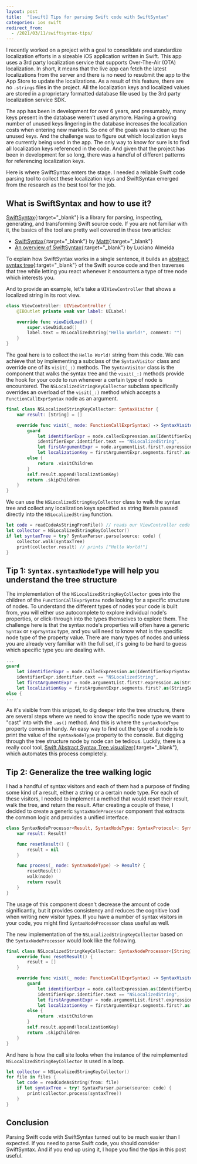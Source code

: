 ```yaml
---
layout: post
title:  "[swift] Tips for parsing Swift code with SwiftSyntax"
categories: ios swift
redirect_from:
  - /2021/03/11/swiftsyntax-tips/
---
```


I recently worked on a project with a goal to consolidate and standardize localization efforts in a sizeable iOS application written in Swift. This app uses a 3rd party localization service that supports Over-The-Air (OTA) localization. In short, it means that the live app can fetch the latest localizations from the server and there is no need to resubmit the app to the App Store to update the localizations. As a result of this feature, there are no `.strings` files in the project. All the localization keys and localized values are stored in a proprietary formatted database file used by the 3rd party localization service SDK.

The app has been in development for over 6 years, and presumably, many keys present in the database weren’t used anymore. Having a growing number of unused keys lingering in the database increases the localization costs when entering new markets. So one of the goals was to clean up the unused keys. And the challenge was to figure out which localization keys are currently being used in the app. The only way to know for sure is to find all localization keys referenced in the code. And given that the project has been in development for so long, there was a handful of different patterns for referencing localization keys.

Here is where SwiftSyntax enters the stage. I needed a reliable Swift code parsing tool to collect these localization keys and SwiftSyntax emerged from the research as the best tool for the job.

What is SwiftSyntax and how to use it?
--------------------------------------

 [SwiftSyntax](https://github.com/apple/swift-syntax){:target="_blank"}<!-- markup clean_ --> is a library for parsing, inspecting, generating, and transforming Swift source code. If you are not familiar with it, the basics of the tool are pretty well covered in these two articles:
* [Swift​Syntax](https://nshipster.com/swiftsyntax/){:target="_blank"}<!-- markup clean_ --> by [Mattt](https://twitter.com/mattt){:target="_blank"}<!-- markup clean_ -->
* [An overview of SwiftSyntax](https://medium.com/@lucianoalmeida1/an-overview-of-swiftsyntax-cf1ae6d53494){:target="_blank"}<!-- markup clean_ --> by Luciano Almeida

To explain how SwiftSyntax works in a single sentence, it builds an [abstract syntax tree](https://en.wikipedia.org/wiki/Abstract_syntax_tree){:target="_blank"}<!-- markup clean_ --> of the Swift source code and then traverses that tree while letting you react whenever it encounters a type of tree node which interests you.

And to provide an example, let's take a `UIViewController` that shows a localized string in its root view.

```swift
class ViewController: UIViewController {
    @IBOutlet private weak var label: UILabel!

    override func viewDidLoad() {
        super.viewDidLoad()
        label.text = NSLocalizedString("Hello World!", comment: "")
    }
}
```

The goal here is to collect the `Hello World!` string from this code. We can achieve that by implementing a subclass of the `SyntaxVisitor` class and override one of its `visit(_:)` methods. The `SyntaxVisitor` class is the component that walks the syntax tree and the `visit(_:)` methods provide the hook for your code to run whenever a certain type of node is encountered. The `NSLocalizedStringKeyCollector` subclass specifically overrides an overload of the `visit(_:)` method which accepts a `FunctionCallExprSyntax` node as an argument.

```swift
final class NSLocalizedStringKeyCollector: SyntaxVisitor {
    var result: [String] = []

    override func visit(_ node: FunctionCallExprSyntax) -> SyntaxVisitorContinueKind {
        guard
            let identifierExpr = node.calledExpression.as(IdentifierExprSyntax.self),
            identifierExpr.identifier.text == "NSLocalizedString",
            let firstArgumentExpr = node.argumentList.first?.expression.as(StringLiteralExprSyntax.self),
            let localizationKey = firstArgumentExpr.segments.first?.as(StringSegmentSyntax.self)?.description
        else {
            return .visitChildren
        }
        self.result.append(localizationKey)
        return .skipChildren
    }
}
```

We can use the `NSLocalizedStringKeyCollector` class to walk the syntax tree and collect any localization keys specified as string literals passed directly into the `NSLocalizedString` function.

```swift
let code = readCodeAsStringFromFile() // reads our ViewController code from a swift file
let collector = NSLocalizedStringKeyCollector()
if let syntaxTree = try? SyntaxParser.parse(source: code) {
    collector.walk(syntaxTree)
    print(collector.result) // prints ["Hello World!"]
}
```

Tip 1: `Syntax.syntaxNodeType` will help you understand the tree structure
--------------------------------------------------------------------------------

The implementation of the `NSLocalizedStringKeyCollector` goes into the children of the `FunctionCallExprSyntax` node looking for a specific structure of nodes. To understand the different types of nodes your code is built from, you will either use autocomplete to explore individual node's properties, or click-through into the types themselves to explore them. The challenge here is that the syntax node's properties will often have a generic `Syntax` or `ExprSyntax` type, and you will need to know what is the specific node type of the property value. There are many types of nodes and unless you are already very familiar with the full set, it's going to be hard to guess which specific type you are dealing with.

```swift
...
guard
    let identifierExpr = node.calledExpression.as(IdentifierExprSyntax.self),
    identifierExpr.identifier.text == "NSLocalizedString",
    let firstArgumentExpr = node.argumentList.first?.expression.as(StringLiteralExprSyntax.self),
    let localizationKey = firstArgumentExpr.segments.first?.as(StringSegmentSyntax.self)?.description
else {
...
```

As it's visible from this snippet, to dig deeper into the tree structure, there are several steps where we need to know the specific node type we want to "cast" into with the `.as()` method. And this is where the `syntaxNodeType` property comes in handy. An easy way to find out the type of a node is to print the value of the `syntaxNodeType` property to the console. But digging through the tree structure node by node can be tedious. Luckily, there is a really cool tool, [Swift Abstract Syntax Tree visualizer](https://swift-ast-explorer.com/){:target="_blank"}<!-- markup clean_ -->, which automates this process completely.

Tip 2: Generalize the tree walking logic
----------------------------------------

I had a handful of syntax visitors and each of them had a purpose of finding some kind of a result, either a string or a certain node type. For each of these visitors, I needed to implement a method that would reset their result, walk the tree, and return the result. After creating a couple of these, I decided to create a generic `SyntaxNodeProcessor` component that extracts the common logic and provides a unified interface.

```swift
class SyntaxNodeProcessor<Result, SyntaxNodeType: SyntaxProtocol>: SyntaxVisitor {
    var result: Result?

    func resetResult() {
        result = nil
    }

    func process(_ node: SyntaxNodeType) -> Result? {
        resetResult()
        walk(node)
        return result
    }
}
```

The usage of this component doesn't decrease the amount of code significantly, but it provides consistency and reduces the cognitive load when writing new visitor types. If you have a number of syntax visitors in your code, you might find `SyntaxNodeProcessor` class useful as well.

The new implementation of the `NSLocalizedStringKeyCollector` based on the `SyntaxNodeProcessor` would look like the following.

```swift
final class NSLocalizedStringKeyCollector: SyntaxNodeProcessor<[String], SourceFileSyntax> {
    override func resetResult() {
        result = []
    }

    override func visit(_ node: FunctionCallExprSyntax) -> SyntaxVisitorContinueKind {
        guard
            let identifierExpr = node.calledExpression.as(IdentifierExprSyntax.self),
            identifierExpr.identifier.text == "NSLocalizedString",
            let firstArgumentExpr = node.argumentList.first?.expression.as(StringLiteralExprSyntax.self),
            let localizationKey = firstArgumentExpr.segments.first?.as(StringSegmentSyntax.self)?.description
        else {
            return .visitChildren
        }
        self.result.append(localizationKey)
        return .skipChildren
    }
}
```

And here is how the call site looks when the instance of the reimplemented `NSLocalizedStringKeyCollector` is used in a loop.

```swift
let collector = NSLocalizedStringKeyCollector()
for file in files {
    let code = readCodeAsString(from: file)
    if let syntaxTree = try? SyntaxParser.parse(source: code) {
        print(collector.process(syntaxTree))
    }
}
```

Conclusion
-------
Parsing Swift code with SwiftSyntax turned out to be much easier than I expected. If you need to parse Swift code, you should consider SwiftSyntax. And if you end up using it, I hope you find the tips in this post useful.



